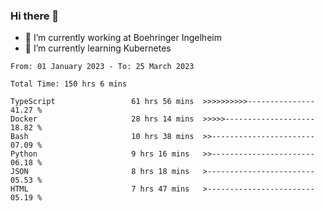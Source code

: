 ### Hi there 👋
- 🔭 I’m currently working at Boehringer Ingelheim
- 🌱 I’m currently learning Kubernetes

 
<!--START_SECTION:waka-->

```text
From: 01 January 2023 - To: 25 March 2023

Total Time: 150 hrs 6 mins

TypeScript                 61 hrs 56 mins  >>>>>>>>>>---------------   41.27 %
Docker                     28 hrs 14 mins  >>>>>--------------------   18.82 %
Bash                       10 hrs 38 mins  >>-----------------------   07.09 %
Python                     9 hrs 16 mins   >>-----------------------   06.18 %
JSON                       8 hrs 18 mins   >------------------------   05.53 %
HTML                       7 hrs 47 mins   >------------------------   05.19 %
```

<!--END_SECTION:waka-->

 
